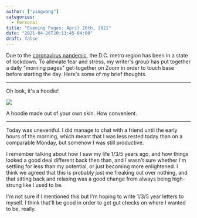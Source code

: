 ```yaml
---
author: ["yingwang"]
categories:
  - Personal
title: "Evening Pages: April 26th, 2021"
date: "2021-04-26T20:13:45-04:00"
draft: false
---
```


Due to the [coronavirus
pandemic](https://en.wikipedia.org/wiki/2019-20_coronavirus_pandemic), the D.C.
metro region has been in a state of lockdown. To alleviate fear and stress, my
writer's group has put together a daily "morning pages" get-together on Zoom in
order to touch base before starting the day. Here's some of my brief thoughts.

---

Oh look, it's a hoodie!

![](/img/posts/2021/04/26/evening_pages.webp)

A hoodie made out of your own skin. How convenient.

---

Today was uneventful. I did manage to chat with a friend until the early hours
of the morning, which meant that I was less rested today than on a comparable
Monday, but somehow I was still productive.

I remember talking about how I saw my life 1/3/5 years ago, and how things
looked a good deal different back then than, and I wasn't sure whether I'm
settling for less than my potential, or just becoming more enlightened. I think
we agreed that this is probably just me freaking out over nothing, and that
sitting back and relaxing was a good change from always being high-strung like I
used to be.

I'm not sure if I mentioned this but I'm hoping to write 1/3/5 year letters to
myself. I think that'll be good in order to get gut checks on where I wanted to
be, really.
